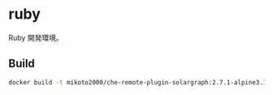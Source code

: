 # ruby

Ruby 開発環境。

## Build

```sh
docker build -t mikoto2000/che-remote-plugin-solargraph:2.7.1-alpine3.12 .
```

